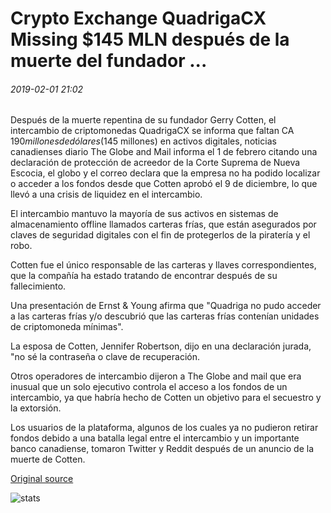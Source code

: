 # Crypto Exchange QuadrigaCX Missing $145 MLN después de la muerte del fundador ...

###### 2019-02-01 21:02

Después de la muerte repentina de su fundador Gerry Cotten, el intercambio de criptomonedas QuadrigaCX se informa que faltan CA $190 millones de dólares ($145 millones) en activos digitales, noticias canadienses diario The Globe and Mail informa el 1 de febrero citando una declaración de protección de acreedor de la Corte Suprema de Nueva Escocia, el globo y el correo declara que la empresa no ha podido localizar o acceder a los fondos desde que Cotten aprobó el 9 de diciembre, lo que llevó a una crisis de liquidez en el intercambio.

El intercambio mantuvo la mayoría de sus activos en sistemas de almacenamiento offline llamados carteras frías, que están asegurados por claves de seguridad digitales con el fin de protegerlos de la piratería y el robo.

Cotten fue el único responsable de las carteras y llaves correspondientes, que la compañía ha estado tratando de encontrar después de su fallecimiento.

Una presentación de Ernst & Young afirma que "Quadriga no pudo acceder a las carteras frías y/o descubrió que las carteras frías contenían unidades de criptomoneda mínimas".

La esposa de Cotten, Jennifer Robertson, dijo en una declaración jurada, "no sé la contraseña o clave de recuperación.

Otros operadores de intercambio dijeron a The Globe and mail que era inusual que un solo ejecutivo controla el acceso a los fondos de un intercambio, ya que habría hecho de Cotten un objetivo para el secuestro y la extorsión.

Los usuarios de la plataforma, algunos de los cuales ya no pudieron retirar fondos debido a una batalla legal entre el intercambio y un importante banco canadiense, tomaron Twitter y Reddit después de un anuncio de la muerte de Cotten.

[Original source](https://cointelegraph.com/news/crypto-exchange-quadrigacx-missing-145-mln-after-death-of-founder)

![stats](https://c.statcounter.com/11760860/0/a89fa40b/1/ "stats")